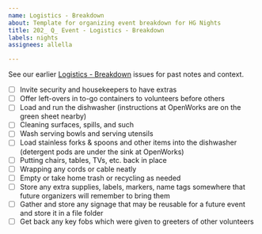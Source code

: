 ```yaml
---
name: Logistics - Breakdown
about: Template for organizing event breakdown for HG Nights
title: 202_ Q_ Event - Logistics - Breakdown
labels: nights
assignees: allella

---
```


See our earlier [Logistics - Breakdown](https://github.com/hackgvl/nights/issues?q=breakdown+in%3Atitle+is%3Aissue) issues for past notes and context.

- [ ] Invite security and housekeepers to have extras
- [ ] Offer left-overs in to-go containers to volunteers before others
- [ ] Load and run the dishwasher (instructions at OpenWorks are on the green sheet nearby)
- [ ] Cleaning surfaces, spills, and such
- [ ] Wash serving bowls and serving utensils
- [ ] Load stainless forks & spoons and other items into the dishwasher (detergent pods are under the sink at OpenWorks)
- [ ] Putting chairs, tables, TVs, etc. back in place
- [ ] Wrapping any cords or cable neatly
- [ ] Empty or take home trash or recycling as needed 
- [ ] Store any extra supplies, labels, markers, name tags somewhere that future organizers will remember to bring them
- [ ] Gather and store any signage that may be reusable for a future event and store it in a file folder
- [ ] Get back any key fobs which were given to greeters of other volunteers
